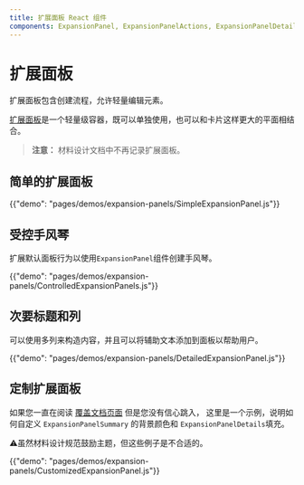 ```yaml
---
title: 扩展面板 React 组件
components: ExpansionPanel, ExpansionPanelActions, ExpansionPanelDetails, ExpansionPanelSummary
---
```

# 扩展面板

<p class="description">扩展面板包含创建流程，允许轻量编辑元素。</p>

[扩展面板](https://material.io/archive/guidelines/components/expansion-panels.html)是一个轻量级容器，既可以单独使用，也可以和卡片这样更大的平面相结合。

> **注意：** 材料设计文档中不再记录扩展面板。

## 简单的扩展面板

{{"demo": "pages/demos/expansion-panels/SimpleExpansionPanel.js"}}

## 受控手风琴

扩展默认面板行为以使用` ExpansionPanel `组件创建手风琴。

{{"demo": "pages/demos/expansion-panels/ControlledExpansionPanels.js"}}

## 次要标题和列

可以使用多列来构造内容，并且可以将辅助文本添加到面板以帮助用户。

{{"demo": "pages/demos/expansion-panels/DetailedExpansionPanel.js"}}

## 定制扩展面板

如果您一直在阅读 [覆盖文档页面](/customization/overrides/) 但是您没有信心跳入， 这里是一个示例，说明如何自定义 `ExpansionPanelSummary` 的背景颜色和 `ExpansionPanelDetails`填充。

⚠️虽然材料设计规范鼓励主题，但这些例子是不合适的。

{{"demo": "pages/demos/expansion-panels/CustomizedExpansionPanel.js"}}